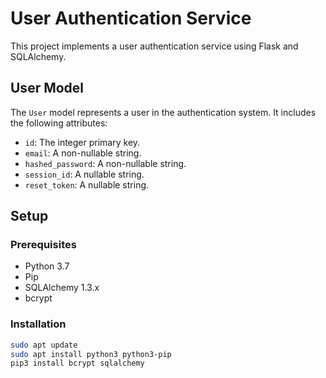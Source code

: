 # User Authentication Service

This project implements a user authentication service using Flask and SQLAlchemy.

## User Model

The `User` model represents a user in the authentication system. It includes the following attributes:

- `id`: The integer primary key.
- `email`: A non-nullable string.
- `hashed_password`: A non-nullable string.
- `session_id`: A nullable string.
- `reset_token`: A nullable string.

## Setup

### Prerequisites

- Python 3.7
- Pip
- SQLAlchemy 1.3.x
- bcrypt

### Installation

```bash
sudo apt update
sudo apt install python3 python3-pip
pip3 install bcrypt sqlalchemy

